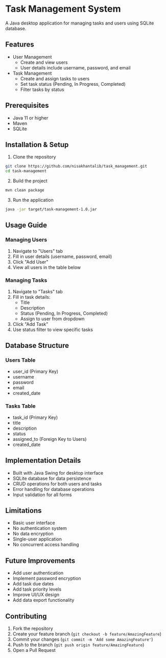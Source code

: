 # Task Management System

A Java desktop application for managing tasks and users using SQLite database.

## Features

- User Management
  - Create and view users
  - User details include username, password, and email
- Task Management
  - Create and assign tasks to users
  - Set task status (Pending, In Progress, Completed)
  - Filter tasks by status

## Prerequisites

- Java 11 or higher
- Maven
- SQLite

## Installation & Setup

1. Clone the repository
```bash
git clone https://github.com/nisakhantalib/task_management.git
cd task-management
```

2. Build the project
```bash
mvn clean package
```

3. Run the application
```bash
java -jar target/task-management-1.0.jar
```

## Usage Guide

### Managing Users
1. Navigate to "Users" tab
2. Fill in user details (username, password, email)
3. Click "Add User"
4. View all users in the table below

### Managing Tasks
1. Navigate to "Tasks" tab
2. Fill in task details:
    - Title
    - Description
    - Status (Pending, In Progress, Completed)
    - Assign to user from dropdown
3. Click "Add Task"
4. Use status filter to view specific tasks

## Database Structure

### Users Table
- user_id (Primary Key)
- username
- password
- email
- created_date

### Tasks Table
- task_id (Primary Key)
- title
- description
- status
- assigned_to (Foreign Key to Users)
- created_date

## Implementation Details

- Built with Java Swing for desktop interface
- SQLite database for data persistence
- CRUD operations for both users and tasks
- Error handling for database operations
- Input validation for all forms

## Limitations

- Basic user interface
- No authentication system
- No data encryption
- Single-user application
- No concurrent access handling

## Future Improvements

- Add user authentication
- Implement password encryption
- Add task due dates
- Add task priority levels
- Improve UI/UX design
- Add data export functionality

## Contributing

1. Fork the repository
2. Create your feature branch (`git checkout -b feature/AmazingFeature`)
3. Commit your changes (`git commit -m 'Add some AmazingFeature'`)
4. Push to the branch (`git push origin feature/AmazingFeature`)
5. Open a Pull Request

